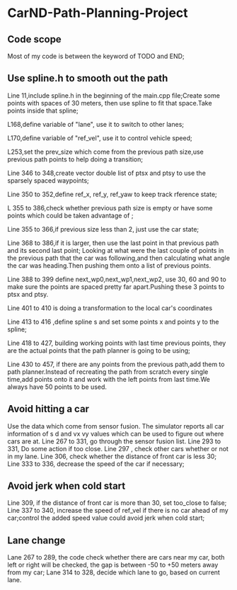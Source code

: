 # CarND-Path-Planning-Project

## Code scope
Most of my code is between the keyword of TODO and END;

## Use spline.h to smooth out the path
Line 11,include spline.h in the beginning of the main.cpp file;Create some points with spaces of 30 meters, then use spline to fit that space.Take points inside that spline;

L168,define variable of "lane", use it to switch to other lanes;

L170,define variable of "ref_vel", use it to control vehicle speed;

L253,set the prev_size which come from the previous path size,use previous path points to help doing a transition;

Line 346 to 348,create vector double list of ptsx and ptsy to use the sparsely spaced waypoints;

Line 350 to 352,define ref_x, ref_y, ref_yaw to keep track rference state;

L 355 to 386,check whether previous path size is empty or have some points which could be taken advantage of ;

Line 355 to 366,if previous size less than 2, just use the car state;

Line 368 to 386,if it is larger, then use the last point in that previous path and its second last point; Looking at what were the last couple of points in the previous path that the car was following,and then calculating what angle the car was heading.Then pushing them onto a list of previous points.

Line 388 to 399 define next_wp0,next_wp1,next_wp2, use 30, 60 and 90 to make sure the points are spaced pretty far apart.Pushing these 3 points to ptsx and ptsy.

Line 401 to 410 is doing a transformation to the local car's coordinates

Line 413 to 416 ,define spline s and set some points x and points y to the spline;

Line 418 to 427, building working points with last time previous points, they are the actual points that the path planner is going to be using;

Line 430 to 457, if there are any points from the previous path,add them to path planner.Instead of recreating the path from scratch every single time,add points onto it and work with the left points from last time.We always have 50 points to be used.

## Avoid hitting a car
Use the data which come from sensor fusion. The simulator reports all car information of s d and vx vy values which can be used to figure out where cars are at.
Line 267 to 331, go through the sensor fusion list.
Line 293 to 331,  Do some action if too close.
Line 297 , check other cars whether or not in my lane.
Line 306, check whether the distance of front car is less 30;
Line 333 to 336, decrease the speed of the car if necessary;

## Avoid jerk when cold start
Line 309, if the distance of front car is more than 30, set too_close to false;
Line 337 to 340, increase the speed of ref_vel if there is no car ahead of my car;control the added speed value could avoid jerk when cold start;

## Lane change
Lane 267 to 289, the code check whether there are cars near my car, both left or right will be checked, the gap is between -50 to +50 meters away from my car;
Lane 314 to 328, decide which lane to go, based on current lane.



